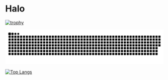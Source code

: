 ﻿# Halo

 [![trophy](https://github-profile-trophy.vercel.app/?username=ryo-ma&theme=flat&column=7)](https://github.com/ryo-ma/github-profile-trophy)



![snake gif](https://github.com/NullisnotFalse/NullisnotFalse/blob/output/github-contribution-grid-snake-dark.svg)

[![Top Langs](https://github-readme-stats.vercel.app/api/top-langs/?username=jogilsang&langs_count=10&layout=compact&theme=dark)](https://github.com/jogilsang/jogilsang)
